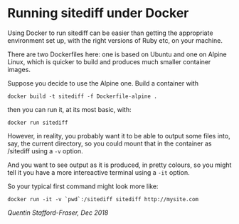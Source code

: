 # Running sitediff under Docker

Using Docker to run sitediff can be easier than getting the appropriate environment set up, with the right versions of Ruby etc, on your machine.

There are two Dockerfiles here: one is based on Ubuntu and one on Alpine Linux, which is quicker to build and produces much smaller container images.

Suppose you decide to use the Alpine one.  Build a container with 

    docker build -t sitediff -f Dockerfile-alpine .

then you can run it, at its most basic, with:

    docker run sitediff

However, in reality, you probably want it to be able to output some files into, say, the current directory, so you could mount that in the container as /sitediff using a `-v` option. 

And you want to see output as it is produced, in pretty colours, so you might tell it you have a more intereactive terminal using a `-it` option.

So your typical first command might look more like:

    docker run -it -v `pwd`:/sitediff sitediff http://mysite.com


*Quentin Stafford-Fraser, Dec 2018*
